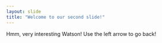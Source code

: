 ```yaml
---
layout: slide
title: "Welcome to our second slide!"
---
```

Hmm, very interesting Watson!
Use the left arrow to go back!

